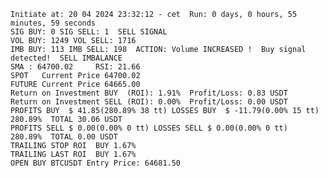     Initiate at: 20 04 2024 23:32:12 - cet  Run: 0 days, 0 hours, 55 minutes, 59 seconds
    SIG BUY: 0 SIG SELL: 1  SELL SIGNAL
    VOL BUY: 1249 VOL SELL: 1716
    IMB BUY: 113 IMB SELL: 198  ACTION: Volume INCREASED !  Buy signal detected!  SELL IMBALANCE
    SMA : 64700.02     RSI: 21.66
    SPOT   Current Price 64700.02
    FUTURE Current Price 64665.00
    Return on Investment BUY  (ROI): 1.91%  Profit/Loss: 0.83 USDT
    Return on Investment SELL (ROI): 0.00%  Profit/Loss: 0.00 USDT
    PROFITS BUY  $ 41.85(280.89% 38 tt) LOSSES BUY  $ -11.79(0.00% 15 tt)  280.89%  TOTAL 30.06 USDT
    PROFITS SELL $ 0.00(0.00% 0 tt) LOSSES SELL $ 0.00(0.00% 0 tt)  280.89%  TOTAL 0.00 USDT
    TRAILING STOP ROI  BUY 1.67%
    TRAILING LAST ROI  BUY 1.67%
    OPEN BUY BTCUSDT Entry Price: 64681.50
